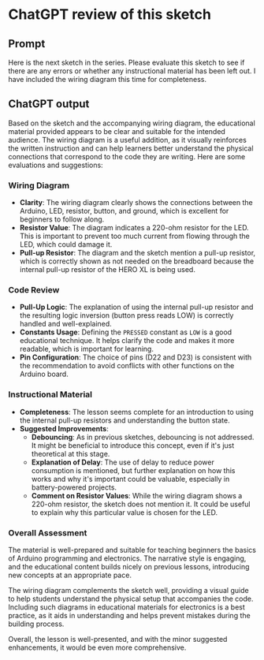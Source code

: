 # ChatGPT review of this sketch

## Prompt
Here is the next sketch in the series.  Please evaluate this sketch to see if there are any errors or whether any instructional material has been left out.  I have included the wiring diagram this time for completeness.

## ChatGPT output
Based on the sketch and the accompanying wiring diagram, the educational material provided appears to be clear and suitable for the intended audience. The wiring diagram is a useful addition, as it visually reinforces the written instruction and can help learners better understand the physical connections that correspond to the code they are writing. Here are some evaluations and suggestions:

### Wiring Diagram
- **Clarity**: The wiring diagram clearly shows the connections between the Arduino, LED, resistor, button, and ground, which is excellent for beginners to follow along.
- **Resistor Value**: The diagram indicates a 220-ohm resistor for the LED. This is important to prevent too much current from flowing through the LED, which could damage it.
- **Pull-up Resistor**: The diagram and the sketch mention a pull-up resistor, which is correctly shown as not needed on the breadboard because the internal pull-up resistor of the HERO XL is being used.

### Code Review
- **Pull-Up Logic**: The explanation of using the internal pull-up resistor and the resulting logic inversion (button press reads LOW) is correctly handled and well-explained.
- **Constants Usage**: Defining the `PRESSED` constant as `LOW` is a good educational technique. It helps clarify the code and makes it more readable, which is important for learning.
- **Pin Configuration**: The choice of pins (D22 and D23) is consistent with the recommendation to avoid conflicts with other functions on the Arduino board.

### Instructional Material
- **Completeness**: The lesson seems complete for an introduction to using the internal pull-up resistors and understanding the button state.
- **Suggested Improvements**:
  - **Debouncing**: As in previous sketches, debouncing is not addressed. It might be beneficial to introduce this concept, even if it's just theoretical at this stage.
  - **Explanation of Delay**: The use of delay to reduce power consumption is mentioned, but further explanation on how this works and why it's important could be valuable, especially in battery-powered projects.
  - **Comment on Resistor Values**: While the wiring diagram shows a 220-ohm resistor, the sketch does not mention it. It could be useful to explain why this particular value is chosen for the LED.

### Overall Assessment
The material is well-prepared and suitable for teaching beginners the basics of Arduino programming and electronics. The narrative style is engaging, and the educational content builds nicely on previous lessons, introducing new concepts at an appropriate pace.

The wiring diagram complements the sketch well, providing a visual guide to help students understand the physical setup that accompanies the code. Including such diagrams in educational materials for electronics is a best practice, as it aids in understanding and helps prevent mistakes during the building process.

Overall, the lesson is well-presented, and with the minor suggested enhancements, it would be even more comprehensive.